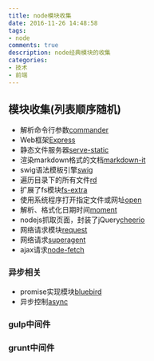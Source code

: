 ```yaml
---
title: node模块收集
date: 2016-11-26 14:48:58
tags:
- node
comments: true
description: node经典模块的收集
categories:
- 技术
- 前端
---
```

## 模块收集(列表顺序随机)
* 解析命令行参数[commander](https://www.npmjs.com/package/commander)
* Web框架[Express](http://www.expressjs.com.cn/)
* 静态文件服务器[serve-static](https://github.com/expressjs/serve-static)
* 渲染markdown格式的文档[markdown-it](https://www.npmjs.com/package/markdown-it)
* swig语法模板引擎[swig](https://www.npmjs.com/package/swig)
* 遍历目录下的所有文件[rd](https://www.npmjs.com/package/rd)
* 扩展了fs模块[fs-extra](https://www.npmjs.com/package/fs-extra)
* 使用系统程序打开指定文件或网址[open](https://www.npmjs.com/package/open)
* 解析、格式化日期时间[moment](https://www.npmjs.com/package/moment)
* nodejs抓取页面，封装了jQuery[cheerio](https://www.npmjs.com/package/cheerio)
* 网络请求模块[request](https://www.npmjs.com/package/request)
* 网络请求[superagent](https://www.npmjs.com/package/superagent)
* ajax请求[node-fetch](https://www.npmjs.com/package/node-fetch)
### 异步相关
* promise实现模块[bluebird](https://www.npmjs.com/package/bluebird)
* 异步控制[async](https://www.npmjs.com/package/async)
### gulp中间件
### grunt中间件
